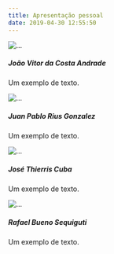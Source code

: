 ```yaml
---
title: Apresentação pessoal
date: 2019-04-30 12:55:50
---
```

<div class="card-group">
  <div class="card">
    <img src="http://trab.dc.unifil.br/moodle/pluginfile.php/2907/user/icon/boost/f1?rev=122613" class="card-img-top" alt="...">
    <div class="card-body">
      <h5 class="card-title">João Vitor da Costa Andrade</h5>
      <p class="card-text">Um exemplo de texto.</p>
    </div>
  </div>
  <div class="card">
    <img src="http://trab.dc.unifil.br/moodle/pluginfile.php/3459/user/icon/boost/f1?rev=216813" class="card-img-top" alt="...">
    <div class="card-body">
      <h5 class="card-title">Juan Pablo Rius Gonzalez</h5>
      <p class="card-text">Um exemplo de texto.</p>
    </div>
  </div>
  <div class="card">
    <img src="http://trab.dc.unifil.br/moodle/pluginfile.php/3009/user/icon/boost/f1?rev=119111" class="card-img-top" alt="...">
    <div class="card-body">
      <h5 class="card-title">José Thierris Cuba</h5>
      <p class="card-text">Um exemplo de texto.</p>
    </div>
  </div>
  <div class="card">
      <img src="http://trab.dc.unifil.br/moodle/pluginfile.php/2927/user/icon/boost/f1?rev=118432" class="card-img-top" alt="...">
      <div class="card-body">
        <h5 class="card-title">Rafael Bueno Sequiguti</h5>
        <p class="card-text">Um exemplo de texto.</p>
      </div>
</div>
